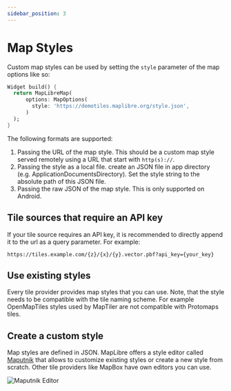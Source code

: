 ```yaml
---
sidebar_position: 3
---
```


# Map Styles

Custom map styles can be used by setting the `style` parameter of the map
options like so:

```dart
Widget build() {
  return MapLibreMap(
      options: MapOptions(
        style: 'https://demotiles.maplibre.org/style.json',
      )
  );
}
```

The following formats are supported:

1. Passing the URL of the map style. This should be a custom map style served
   remotely using a URL that start with `http(s)://`.
2. Passing the style as a local file. create an JSON file in app directory (e.g.
   ApplicationDocumentsDirectory). Set the style string to the absolute path of
   this JSON file.
3. Passing the raw JSON of the map style. This is only supported on Android.

## Tile sources that require an API key

If your tile source requires an API key, it is recommended to directly append it
to the url as a query parameter.
For example:

```url
https://tiles.example.com/{z}/{x}/{y}.vector.pbf?api_key={your_key}
```

## Use existing styles

Every tile provider provides map styles that you can use. Note, that the style
needs to be compatible with the tile naming scheme. For example OpenMapTiles
styles used by MapTiler are not compatible with Protomaps tiles.

## Create a custom style

Map styles are defined in JSON. MapLibre offers a style editor
called [Maputnik](https://maplibre.org/maputnik)
that allows to customize existing styles or create a new style from scratch.
Other tile providers like MapBox have own editors you can use.

![Maputnik Editor](/img/maputnik.jpg)